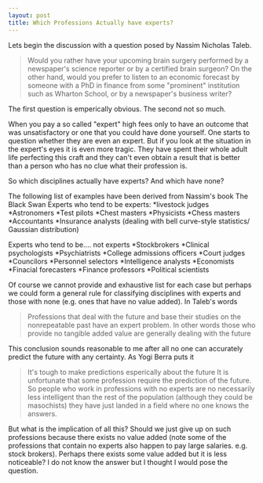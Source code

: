 ```yaml
---
layout: post
title: Which Professions Actually have experts?
---
```


Lets begin the discussion with a question posed by Nassim Nicholas Taleb.
>Would you rather have your upcoming brain surgery performed by a newspaper's science reporter or by a certified brain surgeon? On the other hand, would you prefer to listen to an economic forecast by someone with a PhD in finance from some "prominent" institution such as Wharton School, or by a newspaper's business writer?

The first question is emperically obvious. The second not so much.

When you pay a so called "expert" high fees only to have an outcome that was unsatisfactory or one that you could have done yourself. One starts to question whether they are even an expert. But if you look at the situation in the expert's eyes it is even more tragic.
They have spent their whole adult life perfecting this craft and they can't even obtain a result that is better than a person who has no clue what their profession is. 

So which disciplines actually have experts? And which have none?

The following list of examples have been derived from Nassim's book The Black Swan
Experts who tend to be experts:
*livestock judges
*Astronomers
*Test pilots
*Chest masters
*Physicists
*Chess masters
*Accountants
*Insurance analysts (dealing with bell curve-style statistics/ Gaussian distribution)

Experts who tend to be.... not experts
*Stockbrokers
*Clinical psychologists
*Psychiatrists
*College admissions officers
*Court judges
*Councilors
*Personnel selectors
*Intelligence analysts
*Economists
*Finacial forecasters
*Finance professors
*Political scientists 

Of course we cannot provide and exhaustive list for each case but perhaps we could form a general rule for classifying disciplines with experts and those with none (e.g. ones that have no value added). 
In Taleb's words
>Professions that deal with the future and base their studies on the nonrepeatable past have an expert problem. In other words those who provide no tangible added value are generally dealing with the future

This conclusion sounds reasonable to me after all no one can accurately predict the future with any certainty. As Yogi Berra puts it
>It's tough to make predictions esperically about the future
It is unfortunate that some profession require the prediction of the future. So people who work in professions with no experts are no necessarily less intelligent than the rest of the population (although they could be masochists) they have just landed in a field where no one knows the answers. 

But what is the implication of all this? Should we just give up on such professions because there exists no value added (note some of the professions that contain no experts also happen to pay large salaries. e.g. stock brokers). Perhaps there exists some value added but it is less noticeable? I do not know the answer but I thought I would pose the question. 